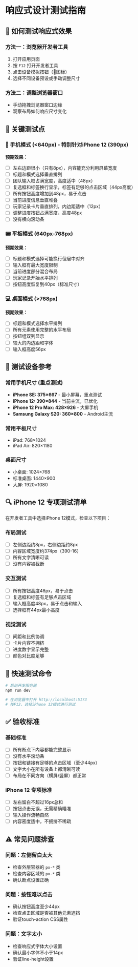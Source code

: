 # 响应式设计测试指南

## 🧪 如何测试响应式效果

### 方法一：浏览器开发者工具
1. 打开应用页面
2. 按 `F12` 打开开发者工具
3. 点击设备模拟按钮（📱图标）
4. 选择不同设备预设或手动调整尺寸

### 方法二：调整浏览器窗口
- 手动拖拽浏览器窗口边缘
- 观察布局如何响应尺寸变化

## 📏 关键测试点

### 📱 手机模式 (<640px) - 特别针对iPhone 12 (390px)
**预期效果：**
- [ ] 左右边距很小（只有8px），内容能充分利用屏幕宽度
- [ ] 标题和模式选择垂直排列
- [ ] 团队输入框占满宽度，高度适中（48px）
- [ ] 复选框和标签换行显示，标签有足够的点击区域（44px高度）
- [ ] 所有按钮高度增加到48px，易于点击
- [ ] 当前进度信息垂直堆叠
- [ ] 玩家记录卡片垂直排列，内边距适中（12px）
- [ ] 调整进度按钮占满宽度，高度48px
- [ ] 没有横向滚动条

### 📟 平板模式 (640px-768px)
**预期效果：**
- [ ] 标题和模式选择可能换行但居中对齐
- [ ] 输入框有最大宽度限制
- [ ] 当前进度部分混合布局
- [ ] 玩家记录开始水平排列
- [ ] 按钮高度恢复到40px（标准尺寸）

### 💻 桌面模式 (>768px)
**预期效果：**
- [ ] 标题和模式选择水平排列
- [ ] 所有元素使用完整的水平布局
- [ ] 按钮组双列显示
- [ ] 较大的内边距和字体
- [ ] 输入框高度56px

## 🎯 测试设备参考

### 常用手机尺寸 (重点测试)
- **iPhone SE: 375×667** - 最小屏幕，重点测试
- **iPhone 12: 390×844** - 当前主流，已优化
- **iPhone 12 Pro Max: 428×926** - 大屏手机
- **Samsung Galaxy S20: 360×800** - Android主流

### 常用平板尺寸
- iPad: 768×1024
- iPad Air: 820×1180

### 桌面尺寸
- 小桌面: 1024×768
- 标准桌面: 1440×900
- 大屏: 1920×1080

## 🔍 iPhone 12 专项测试清单

在开发者工具中选择iPhone 12模式，检查以下项目：

### 布局测试
- [ ] 左侧边距约8px，右侧边距约8px
- [ ] 内容区域宽度约374px（390-16）
- [ ] 所有文字清晰可读
- [ ] 没有内容被截断

### 交互测试
- [ ] 所有按钮高度48px，易于点击
- [ ] 复选框和标签有足够点击区域
- [ ] 输入框高度48px，易于点击和输入
- [ ] 选择框有44px最小高度

### 视觉测试
- [ ] 间距和比例协调
- [ ] 卡片内容不拥挤
- [ ] 进度数字显示完整
- [ ] 颜色对比度足够

## 🚀 快速测试命令

```bash
# 启动开发服务器
npm run dev

# 在浏览器中打开 http://localhost:5173
# 按F12，选择iPhone 12模式进行测试
```

## ✅ 验收标准

### 基础标准
- [ ] 所有断点下内容都能完整显示
- [ ] 没有水平滚动条
- [ ] 按钮和链接有足够的点击区域（至少44px）
- [ ] 文字大小在所有设备上都清晰可读
- [ ] 布局在不同方向（横屏/竖屏）都正常

### iPhone 12 专项标准
- [ ] 左右留白不超过16px总和
- [ ] 按钮点击无误，无需精确瞄准
- [ ] 输入操作流畅自然
- [ ] 内容密度适中，不拥挤不稀疏

## ⚠️ 常见问题排查

### 问题：左侧留白太大
- 检查外层容器的 `px-*` 类
- 检查内容区域的 `px-*` 类
- 确认断点设置正确

### 问题：按钮难以点击
- 确认按钮高度至少44px
- 检查点击区域是否被其他元素遮挡
- 验证touch-action CSS属性

### 问题：文字太小
- 检查响应式字体大小设置
- 确认最小字体不小于14px
- 验证line-height设置 
